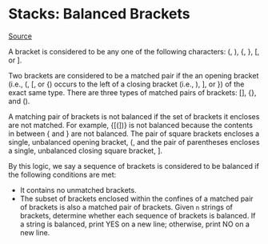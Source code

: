 # Stacks: Balanced Brackets

[Source](https://www.hackerrank.com/challenges/ctci-balanced-brackets)

A bracket is considered to be any one of the following characters: (, ), {, }, [, or ].

Two brackets are considered to be a matched pair if the an opening bracket (i.e., (, [, or {) occurs to the left of a closing bracket (i.e., ), ], or }) of the exact same type. There are three types of matched pairs of brackets: [], {}, and ().

A matching pair of brackets is not balanced if the set of brackets it encloses are not matched. For example, {[(])} is not balanced because the contents in between { and } are not balanced. The pair of square brackets encloses a single, unbalanced opening bracket, (, and the pair of parentheses encloses a single, unbalanced closing square bracket, ].

By this logic, we say a sequence of brackets is considered to be balanced if the following conditions are met:

- It contains no unmatched brackets.
- The subset of brackets enclosed within the confines of a matched pair of brackets is also a matched pair of brackets.
Given `n` strings of brackets, determine whether each sequence of brackets is balanced. If a string is balanced, print YES on a new line; otherwise, print NO on a new line.